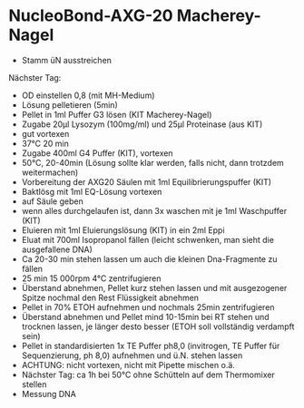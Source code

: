 NucleoBond-AXG-20 Macherey-Nagel
===
*	Stamm üN ausstreichen

Nächster Tag:
*	OD einstellen  0,8 (mit MH-Medium)
*	Lösung pelletieren (5min)
*	Pellet in 1ml Puffer G3 lösen (KIT Macherey-Nagel)
*	Zugabe 20µl Lysozym (100mg/ml) und 25µl Proteinase (aus KIT)
*	gut vortexen
*	37°C 20 min
*	Zugabe 400ml G4 Puffer (KIT), vortexen
*	50°C, 20-40min (Lösung sollte klar werden, falls nicht, dann trotzdem weitermachen)
*	Vorbereitung der AXG20 Säulen mit 1ml Equilibrierungspuffer (KIT)
*	Baktlösg mit 1ml EQ-Lösung vortexen
*	auf Säule geben
*	wenn alles durchgelaufen ist, dann 3x waschen mit je 1ml Waschpuffer (KIT)
*	Eluieren mit 1ml Eluierungslösung (KIT) in ein 2ml Eppi
*	Eluat mit 700ml Isopropanol  fällen (leicht schwenken, man sieht die ausgefallene DNA)
*	Ca 20-30 min stehen lassen um auch die kleinen Dna-Fragmente zu fällen
*	25 min 15 000rpm 4°C zentrifugieren
*	Überstand abnehmen, Pellet kurz stehen lassen und mit ausgezogener Spitze nochmal den Rest Flüssigkeit abnehmen
*	Pellet in 70% ETOH aufnehmen und nochmals 25min zentrifugieren
*	Überstand abnehmen und Pellet mind 10-15min bei RT stehen und trocknen lassen, je länger desto besser  (ETOH soll vollständig verdampft sein)
*	Pellet in standardisierten 1x TE Puffer ph8,0 (invitrogen, TE Puffer für Sequenzierung, ph 8,0) aufnehmen und ü.N. stehen lassen
*	ACHTUNG: nicht vortexen, nicht mit Pipette mischen o.ä.
*	Nächster Tag: ca 1h bei 50°C ohne Schütteln auf dem Thermomixer stellen
*	Messung DNA
